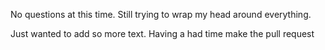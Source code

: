 No questions at this time. Still trying to wrap my head around everything.

Just wanted to add so more text. Having a had time make the pull request